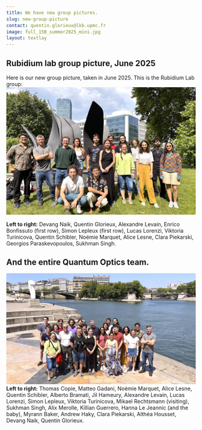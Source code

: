 ```yaml
---
title: We have new group pictures.
slug: new-group-picture
contact: quentin.glorieux@lkb.upmc.fr
image: full_15B_summer2025_mini.jpg
layout: textlay
---
```


## Rubidium lab group picture, June 2025

Here is our new group picture, taken in June 2025. 
This is the Rubidium Lab group:
![rb_group_summer2025_small](/assets/images/group_pictures/rb_group_summer2025_small.jpeg)

**Left to right:**
Devang Naik, Quentin Glorieux, Alexandre Levain, Enrico Bonfissuto (first row), Simon Lepleux (first row), Lucas Lorenzi, Viktoria Turinicova, Quentin Schibler, Noémie Marquet, Alice Lesne, Clara Piekarski, Georgios Paraskevopoulos, Sukhman Singh.
## And the entire Quantum Optics team.

![full_15B_summer2025_mini.jpg](/assets/images/group_pictures/full_15B_summer2025.jpg)
**Left to right:**
Thomas Copie, Matteo Gadani, Noémie Marquet, Alice Lesne, Quentin Schibler, Alberto Bramati, Jil Hameury, Alexandre Levain, Lucas Lorenzi, Simon Lepleux, Viktoria Turinicova, Mikael Rechtsmann (visiting), Sukhman Singh, Alix Merolle, Killian Guerrero, Hanna Le Jeannic (and the baby), Myrann Baker, Andrew Haky, Clara Piekarski, Althéa Housset, Devang Naik, Quentin Glorieux.